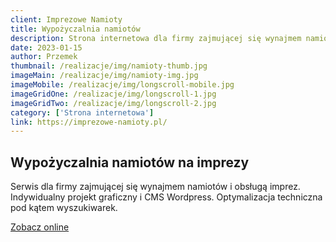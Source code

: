 ```yaml
---
client: Imprezowe Namioty
title: Wypożyczalnia namiotów
description: Strona internetowa dla firmy zajmującej się wynajmem namiotów i obsługą imprez
date: 2023-01-15
author: Przemek
thumbnail: /realizacje/img/namioty-thumb.jpg
imageMain: /realizacje/img/namioty-img.jpg
imageMobile: /realizacje/img/longscroll-mobile.jpg
imageGridOne: /realizacje/img/longscroll-1.jpg
imageGridTwo: /realizacje/img/longscroll-2.jpg
category: ['Strona internetowa']
link: https://imprezowe-namioty.pl/
---
```


## Wypożyczalnia namiotów na imprezy

Serwis dla firmy zajmującej się wynajmem namiotów i obsługą imprez. Indywidualny projekt graficzny i CMS Wordpress. Optymalizacja techniczna pod kątem wyszukiwarek.

<a href="https://imprezowe-namioty.pl/" title="Zobacz online" target="_blank" class="button" rel="nofollow">Zobacz online</a>